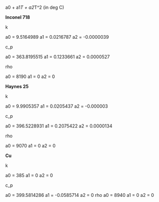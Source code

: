 a0 + a1*T + a2*T^2 (in deg C)

**Inconel 718**

k

a0 = 9.5164989
a1 = 0.0216787
a2 = -0.0000039

c_p

a0 = 363.8195515
a1 = 0.1233661
a2 = 0.0000527

rho

a0 = 8190
a1 = 0
a2 = 0

**Haynes 25**

k

a0 = 9.9905357
a1 = 0.0205437
a2 = -0.000003

c_p

a0 = 396.5228931
a1 = 0.2075422
a2 = 0.0000134

rho

a0 = 9070
a1 = 0
a2 = 0

**Cu**

k

a0 = 385
a1 = 0
a2 = 0

c_p

a0 = 399.5814286
a1 = -0.0585714
a2 = 0
rho
a0 = 8940
a1 = 0
a2 = 0

